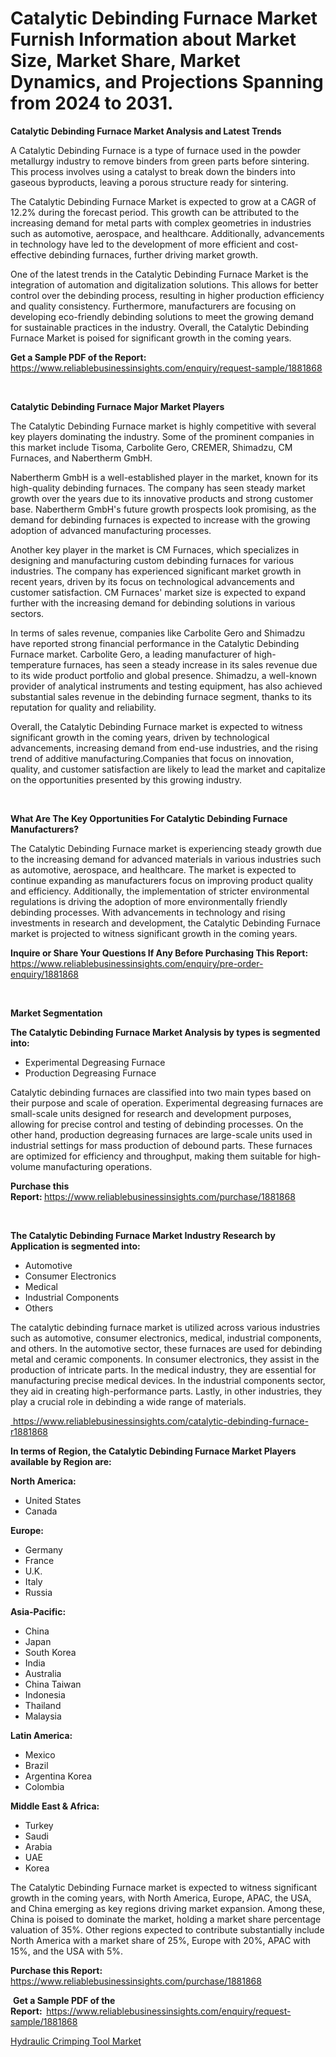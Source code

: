 <p><h1>Catalytic Debinding Furnace Market Furnish Information about Market Size, Market Share, Market Dynamics, and Projections Spanning from 2024 to 2031.</h1></p><p><strong>Catalytic Debinding Furnace Market Analysis and Latest Trends</strong></p>
<p><p>A Catalytic Debinding Furnace is a type of furnace used in the powder metallurgy industry to remove binders from green parts before sintering. This process involves using a catalyst to break down the binders into gaseous byproducts, leaving a porous structure ready for sintering. </p><p>The Catalytic Debinding Furnace Market is expected to grow at a CAGR of 12.2% during the forecast period. This growth can be attributed to the increasing demand for metal parts with complex geometries in industries such as automotive, aerospace, and healthcare. Additionally, advancements in technology have led to the development of more efficient and cost-effective debinding furnaces, further driving market growth.</p><p>One of the latest trends in the Catalytic Debinding Furnace Market is the integration of automation and digitalization solutions. This allows for better control over the debinding process, resulting in higher production efficiency and quality consistency. Furthermore, manufacturers are focusing on developing eco-friendly debinding solutions to meet the growing demand for sustainable practices in the industry. Overall, the Catalytic Debinding Furnace Market is poised for significant growth in the coming years.</p></p>
<p><strong>Get a Sample PDF of the Report:&nbsp;</strong> <a href="https://www.reliablebusinessinsights.com/enquiry/request-sample/1881868">https://www.reliablebusinessinsights.com/enquiry/request-sample/1881868</a></p>
<p>&nbsp;</p>
<p><strong>Catalytic Debinding Furnace Major Market Players</strong></p>
<p><p>The Catalytic Debinding Furnace market is highly competitive with several key players dominating the industry. Some of the prominent companies in this market include Tisoma, Carbolite Gero, CREMER, Shimadzu, CM Furnaces, and Nabertherm GmbH.</p><p>Nabertherm GmbH is a well-established player in the market, known for its high-quality debinding furnaces. The company has seen steady market growth over the years due to its innovative products and strong customer base. Nabertherm GmbH's future growth prospects look promising, as the demand for debinding furnaces is expected to increase with the growing adoption of advanced manufacturing processes.</p><p>Another key player in the market is CM Furnaces, which specializes in designing and manufacturing custom debinding furnaces for various industries. The company has experienced significant market growth in recent years, driven by its focus on technological advancements and customer satisfaction. CM Furnaces' market size is expected to expand further with the increasing demand for debinding solutions in various sectors.</p><p>In terms of sales revenue, companies like Carbolite Gero and Shimadzu have reported strong financial performance in the Catalytic Debinding Furnace market. Carbolite Gero, a leading manufacturer of high-temperature furnaces, has seen a steady increase in its sales revenue due to its wide product portfolio and global presence. Shimadzu, a well-known provider of analytical instruments and testing equipment, has also achieved substantial sales revenue in the debinding furnace segment, thanks to its reputation for quality and reliability.</p><p>Overall, the Catalytic Debinding Furnace market is expected to witness significant growth in the coming years, driven by technological advancements, increasing demand from end-use industries, and the rising trend of additive manufacturing.Companies that focus on innovation, quality, and customer satisfaction are likely to lead the market and capitalize on the opportunities presented by this growing industry.</p></p>
<p>&nbsp;</p>
<p><strong>What Are The Key Opportunities For Catalytic Debinding Furnace Manufacturers?</strong></p>
<p><p>The Catalytic Debinding Furnace market is experiencing steady growth due to the increasing demand for advanced materials in various industries such as automotive, aerospace, and healthcare. The market is expected to continue expanding as manufacturers focus on improving product quality and efficiency. Additionally, the implementation of stricter environmental regulations is driving the adoption of more environmentally friendly debinding processes. With advancements in technology and rising investments in research and development, the Catalytic Debinding Furnace market is projected to witness significant growth in the coming years.</p></p>
<p><strong>Inquire or Share Your Questions If Any Before Purchasing This Report:</strong> <a href="https://www.reliablebusinessinsights.com/enquiry/pre-order-enquiry/1881868">https://www.reliablebusinessinsights.com/enquiry/pre-order-enquiry/1881868</a></p>
<p>&nbsp;</p>
<p><strong>Market Segmentation</strong></p>
<p><strong>The Catalytic Debinding Furnace Market Analysis by types is segmented into:</strong></p>
<p><ul><li>Experimental Degreasing Furnace</li><li>Production Degreasing Furnace</li></ul></p>
<p><p>Catalytic debinding furnaces are classified into two main types based on their purpose and scale of operation. Experimental degreasing furnaces are small-scale units designed for research and development purposes, allowing for precise control and testing of debinding processes. On the other hand, production degreasing furnaces are large-scale units used in industrial settings for mass production of debound parts. These furnaces are optimized for efficiency and throughput, making them suitable for high-volume manufacturing operations.</p></p>
<p><strong>Purchase this Report:&nbsp;</strong><a href="https://www.reliablebusinessinsights.com/purchase/1881868">https://www.reliablebusinessinsights.com/purchase/1881868</a></p>
<p>&nbsp;</p>
<p><strong>The Catalytic Debinding Furnace Market Industry Research by Application is segmented into:</strong></p>
<p><ul><li>Automotive</li><li>Consumer Electronics</li><li>Medical</li><li>Industrial Components</li><li>Others</li></ul></p>
<p><p>The catalytic debinding furnace market is utilized across various industries such as automotive, consumer electronics, medical, industrial components, and others. In the automotive sector, these furnaces are used for debinding metal and ceramic components. In consumer electronics, they assist in the production of intricate parts. In the medical industry, they are essential for manufacturing precise medical devices. In the industrial components sector, they aid in creating high-performance parts. Lastly, in other industries, they play a crucial role in debinding a wide range of materials.</p></p>
<p><a href="https://www.reliablebusinessinsights.com/catalytic-debinding-furnace-r1881868">&nbsp;https://www.reliablebusinessinsights.com/catalytic-debinding-furnace-r1881868</a></p>
<p><strong>In terms of Region, the Catalytic Debinding Furnace Market Players available by Region are:</strong></p>
<p>
    <p> <strong> North America: </strong>
        <ul>
            <li>United States</li>
            <li>Canada</li>
        </ul>
        </p> 
    <p> <strong> Europe: </strong>
        <ul>
            <li>Germany</li>
            <li>France</li>
            <li>U.K.</li>
            <li>Italy</li>
            <li>Russia</li>
        </ul>
        </p> 
    <p> <strong> Asia-Pacific: </strong>
        <ul>
            <li>China</li>
            <li>Japan</li>
            <li>South Korea</li>
            <li>India</li>
            <li>Australia</li>
            <li>China Taiwan</li>
            <li>Indonesia</li>
            <li>Thailand</li>
            <li>Malaysia</li>
        </ul>
        </p> 
    <p> <strong> Latin America: </strong>
        <ul>
            <li>Mexico</li>
            <li>Brazil</li>
            <li>Argentina Korea</li>
            <li>Colombia</li>
        </ul>
        </p> 
    <p> <strong> Middle East & Africa: </strong>
        <ul>
            <li>Turkey</li>
            <li>Saudi</li>
            <li>Arabia</li>
            <li>UAE</li>
            <li>Korea</li>
        </ul>
    </p>
    </p>
<p><p>The Catalytic Debinding Furnace market is expected to witness significant growth in the coming years, with North America, Europe, APAC, the USA, and China emerging as key regions driving market expansion. Among these, China is poised to dominate the market, holding a market share percentage valuation of 35%. Other regions expected to contribute substantially include North America with a market share of 25%, Europe with 20%, APAC with 15%, and the USA with 5%.</p></p>
<p><strong>Purchase this Report: </strong><a href="https://www.reliablebusinessinsights.com/purchase/1881868">https://www.reliablebusinessinsights.com/purchase/1881868</a></p>
<p>&nbsp;<strong>Get a Sample PDF of the Report:&nbsp;&nbsp;</strong><a href="https://www.reliablebusinessinsights.com/enquiry/request-sample/1881868">https://www.reliablebusinessinsights.com/enquiry/request-sample/1881868</a></p>
<p><strong></strong></p>
<p><p><a href="https://github.com/dringals/Market-Research-Report-List-4/blob/main/hydraulic-crimping-tool-market.md">Hydraulic Crimping Tool Market</a></p></p>